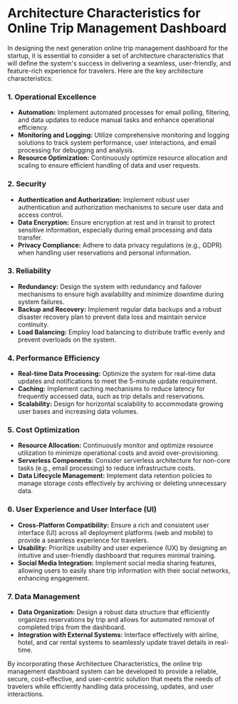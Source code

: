 # Architecture Characteristics for Online Trip Management Dashboard

In designing the next generation online trip management dashboard for the startup, it is essential to consider a set of architecture characteristics that will define the system's success in delivering a seamless, user-friendly, and feature-rich experience for travelers. Here are the key architecture characteristics:

### 1. **Operational Excellence**

   - **Automation:** Implement automated processes for email polling, filtering, and data updates to reduce manual tasks and enhance operational efficiency.
   - **Monitoring and Logging:** Utilize comprehensive monitoring and logging solutions to track system performance, user interactions, and email processing for debugging and analysis.
   - **Resource Optimization:** Continuously optimize resource allocation and scaling to ensure efficient handling of data and user requests.

### 2. **Security**

   - **Authentication and Authorization:** Implement robust user authentication and authorization mechanisms to secure user data and access control.
   - **Data Encryption:** Ensure encryption at rest and in transit to protect sensitive information, especially during email processing and data transfer.
   - **Privacy Compliance:** Adhere to data privacy regulations (e.g., GDPR) when handling user reservations and personal information.

### 3. **Reliability**

   - **Redundancy:** Design the system with redundancy and failover mechanisms to ensure high availability and minimize downtime during system failures.
   - **Backup and Recovery:** Implement regular data backups and a robust disaster recovery plan to prevent data loss and maintain service continuity.
   - **Load Balancing:** Employ load balancing to distribute traffic evenly and prevent overloads on the system.

### 4. **Performance Efficiency**

   - **Real-time Data Processing:** Optimize the system for real-time data updates and notifications to meet the 5-minute update requirement.
   - **Caching:** Implement caching mechanisms to reduce latency for frequently accessed data, such as trip details and reservations.
   - **Scalability:** Design for horizontal scalability to accommodate growing user bases and increasing data volumes.

### 5. **Cost Optimization**

   - **Resource Allocation:** Continuously monitor and optimize resource utilization to minimize operational costs and avoid over-provisioning.
   - **Serverless Components:** Consider serverless architecture for non-core tasks (e.g., email processing) to reduce infrastructure costs.
   - **Data Lifecycle Management:** Implement data retention policies to manage storage costs effectively by archiving or deleting unnecessary data.

### 6. **User Experience and User Interface (UI)**

   - **Cross-Platform Compatibility:** Ensure a rich and consistent user interface (UI) across all deployment platforms (web and mobile) to provide a seamless experience for travelers.
   - **Usability:** Prioritize usability and user experience (UX) by designing an intuitive and user-friendly dashboard that requires minimal training.
   - **Social Media Integration:** Implement social media sharing features, allowing users to easily share trip information with their social networks, enhancing engagement.

### 7. **Data Management**

   - **Data Organization:** Design a robust data structure that efficiently organizes reservations by trip and allows for automated removal of completed trips from the dashboard.
   - **Integration with External Systems:** Interface effectively with airline, hotel, and car rental systems to seamlessly update travel details in real-time.

By incorporating these Architecture Characteristics, the online trip management dashboard system can be developed to provide a reliable, secure, cost-effective, and user-centric solution that meets the needs of travelers while efficiently handling data processing, updates, and user interactions.
